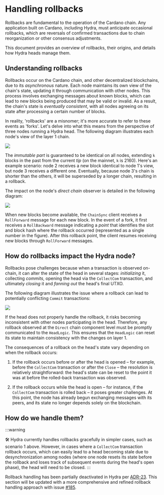 # Handling rollbacks

Rollbacks are fundamental to the operation of the Cardano chain. Any application built on Cardano, including Hydra, must anticipate occasional rollbacks, which are reversals of confirmed transactions due to chain reorganization or other consensus adjustments.

This document provides an overview of rollbacks, their origins, and details how Hydra heads manage them.

## Understanding rollbacks

Rollbacks occur on the Cardano chain, and other decentralized blockchains, due to its _asynchronous_ nature. Each node maintains its own view of the chain's state, updating it through communication with other nodes. This process involves exchanging messages about known blocks, which can lead to new blocks being produced that may be valid or invalid. As a result, the chain's state is _eventually consistent_, with all nodes agreeing on its state after processing a certain number of blocks.

In reality, 'rollbacks' are a misnomer; it's more accurate to refer to these events as 'forks'. Let's delve into what this means from the perspective of three nodes running a Hydra head. The following diagram illustrates each node's view of the layer 1 chain.

![](rollbacks-1.jpg)

The _immutable part_ is guaranteed to be identical on all nodes, extending `k` blocks in the past from the current _tip_ (on the mainnet, `k` is 2160). Here's an example scenario: node 2 receives a new block identical to node 1's view, but node 3 receives a different one. Eventually, because node 3's chain is shorter than the others, it will be superseded by a longer chain, resulting in a rollback.

The impact on the node's _direct chain_ observer is detailed in the following diagram:

![](rollbacks-2.jpg)

When new blocks become available, the `ChainSync` client receives a `RollForward` message for each new block. In the event of a fork, it first receives a `RollBackward` message indicating a _point_ that identifies the slot and block hash where the rollback occurred (represented as a single number in the figure). After this rollback point, the client resumes receiving new blocks through `RollForward` messages.

## How do rollbacks impact the Hydra node?

Rollbacks pose challenges because when a transaction is observed on-chain, it can alter the state of the head in several stages: _initializing_ it, collecting _commits_, opening the head via the `CollectCom` transaction, and ultimately _closing_ it and _fanning out_ the head's final UTXO.

The following diagram illustrates the issue where a rollback can lead to potentially conflicting `Commit` transactions:

![](rollbacks-3.jpg)

If the head does not properly handle the rollback, it risks becoming inconsistent with other nodes participating in the head. Therefore, any rollback observed at the `Direct` chain component level must be promptly communicated to the `HeadLogic`. This ensures that the `HeadLogic` can reset its state to maintain consistency with the changes on layer 1.

The consequences of a rollback on the head's state vary depending on when the rollback occurs:

1. If the rollback occurs before or after the head is opened – for example, before the `CollectCom` transaction or after the `Close` – the resolution is relatively straightforward: the head's state can be reset to the point it was at before the rolled-back transaction was observed.

2. If the rollback occurs while the head is open – for instance, if the `CollectCom` transaction is rolled back – it poses greater challenges. At this point, the node has already begun exchanging messages with its peers, and its state no longer depends solely on the blockchain.

## How do we handle them?

:::warning

🛠 Hydra currently handles rollbacks gracefully in simpler cases, such as scenario 1 above. However, in cases where a `CollectCom` transaction rollback occurs, which can easily lead to a head becoming stale due to desynchronization among nodes (where one node resets its state before the rollback and loses track of subsequent events during the head's open phase), the head will need to be closed.
:::

Rollback handling has been partially deactivated in Hydra per [ADR-23](https://github.com/cardano-scaling/hydra/blob/master/docs/adr/2023-04-26_023-single-state.md). This section will be updated with a more comprehensive and refined rollback handling approach with issue [#185](https://github.com/cardano-scaling/hydra/issues/185).
